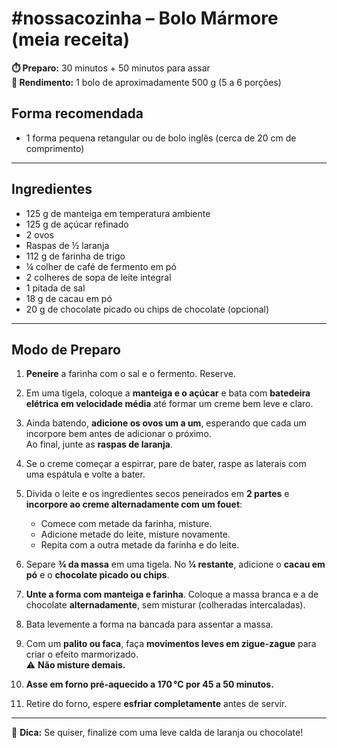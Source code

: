 # #nossacozinha – Bolo Mármore (meia receita)

**⏱️ Preparo:** 30 minutos + 50 minutos para assar  
**🍰 Rendimento:** 1 bolo de aproximadamente 500 g (5 a 6 porções)

## Forma recomendada

- 1 forma pequena retangular ou de bolo inglês (cerca de 20 cm de comprimento)

---

## Ingredientes

- 125 g de manteiga em temperatura ambiente
- 125 g de açúcar refinado
- 2 ovos
- Raspas de ½ laranja
- 112 g de farinha de trigo
- ¼ colher de café de fermento em pó
- 2 colheres de sopa de leite integral
- 1 pitada de sal
- 18 g de cacau em pó
- 20 g de chocolate picado ou chips de chocolate (opcional)

---

## Modo de Preparo

1. **Peneire** a farinha com o sal e o fermento. Reserve.

2. Em uma tigela, coloque a **manteiga e o açúcar** e bata com **batedeira elétrica em velocidade média** até formar um creme bem leve e claro.

3. Ainda batendo, **adicione os ovos um a um**, esperando que cada um incorpore bem antes de adicionar o próximo.  
   Ao final, junte as **raspas de laranja**.

4. Se o creme começar a espirrar, pare de bater, raspe as laterais com uma espátula e volte a bater.

5. Divida o leite e os ingredientes secos peneirados em **2 partes** e **incorpore ao creme alternadamente com um fouet**:

   - Comece com metade da farinha, misture.
   - Adicione metade do leite, misture novamente.
   - Repita com a outra metade da farinha e do leite.

6. Separe **¾ da massa** em uma tigela. No **¼ restante**, adicione o **cacau em pó** e o **chocolate picado ou chips**.

7. **Unte a forma com manteiga e farinha**. Coloque a massa branca e a de chocolate **alternadamente**, sem misturar (colheradas intercaladas).

8. Bata levemente a forma na bancada para assentar a massa.

9. Com um **palito ou faca**, faça **movimentos leves em zigue-zague** para criar o efeito marmorizado.  
   ⚠️ **Não misture demais.**

10. **Asse em forno pré-aquecido a 170 °C por 45 a 50 minutos.**

11. Retire do forno, espere **esfriar completamente** antes de servir.

---

🍫 **Dica:** Se quiser, finalize com uma leve calda de laranja ou chocolate!
